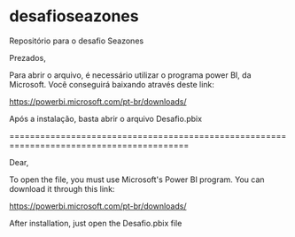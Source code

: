 # desafioseazones
Repositório para o desafio Seazones

Prezados,

Para abrir o arquivo, é necessário utilizar o programa power BI, da Microsoft. Você conseguirá baixando através deste link:

https://powerbi.microsoft.com/pt-br/downloads/

Após a instalação, basta abrir o arquivo Desafio.pbix

=========================================================================================

Dear,

To open the file, you must use Microsoft's Power BI program. You can download it through this link:

https://powerbi.microsoft.com/pt-br/downloads/

After installation, just open the Desafio.pbix file
